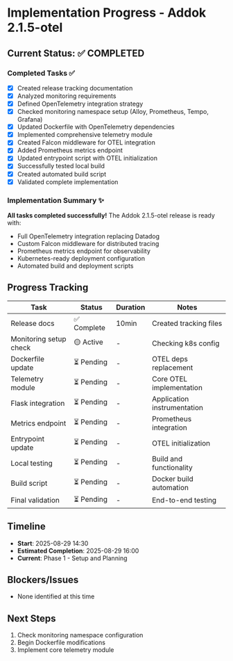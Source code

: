 # Implementation Progress - Addok 2.1.5-otel

## Current Status: ✅ COMPLETED

### Completed Tasks ✅
- [x] Created release tracking documentation
- [x] Analyzed monitoring requirements
- [x] Defined OpenTelemetry integration strategy
- [x] Checked monitoring namespace setup (Alloy, Prometheus, Tempo, Grafana)
- [x] Updated Dockerfile with OpenTelemetry dependencies
- [x] Implemented comprehensive telemetry module
- [x] Created Falcon middleware for OTEL integration
- [x] Added Prometheus metrics endpoint
- [x] Updated entrypoint script with OTEL initialization
- [x] Successfully tested local build
- [x] Created automated build script
- [x] Validated complete implementation

### Implementation Summary ✨
**All tasks completed successfully!** The Addok 2.1.5-otel release is ready with:
- Full OpenTelemetry integration replacing Datadog
- Custom Falcon middleware for distributed tracing
- Prometheus metrics endpoint for observability  
- Kubernetes-ready deployment configuration
- Automated build and deployment scripts

## Progress Tracking

| Task | Status | Duration | Notes |
|------|--------|----------|-------|
| Release docs | ✅ Complete | 10min | Created tracking files |
| Monitoring setup check | 🟡 Active | - | Checking k8s config |
| Dockerfile update | ⏳ Pending | - | OTEL deps replacement |
| Telemetry module | ⏳ Pending | - | Core OTEL implementation |
| Flask integration | ⏳ Pending | - | Application instrumentation |
| Metrics endpoint | ⏳ Pending | - | Prometheus integration |
| Entrypoint update | ⏳ Pending | - | OTEL initialization |
| Local testing | ⏳ Pending | - | Build and functionality |
| Build script | ⏳ Pending | - | Docker build automation |
| Final validation | ⏳ Pending | - | End-to-end testing |

## Timeline
- **Start**: 2025-08-29 14:30
- **Estimated Completion**: 2025-08-29 16:00
- **Current**: Phase 1 - Setup and Planning

## Blockers/Issues
- None identified at this time

## Next Steps
1. Check monitoring namespace configuration
2. Begin Dockerfile modifications
3. Implement core telemetry module